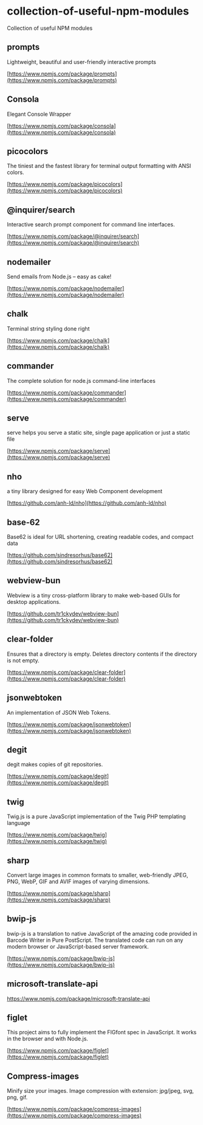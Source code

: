 # collection-of-useful-npm-modules
Collection of useful NPM modules

## prompts

Lightweight, beautiful and user-friendly interactive prompts

[https://www.npmjs.com/package/prompts](https://www.npmjs.com/package/prompts)

## Consola

Elegant Console Wrapper

[https://www.npmjs.com/package/consola](https://www.npmjs.com/package/consola)

## picocolors

The tiniest and the fastest library for terminal output formatting with ANSI colors.

[https://www.npmjs.com/package/picocolors](https://www.npmjs.com/package/picocolors)

## @inquirer/search

Interactive search prompt component for command line interfaces.

[https://www.npmjs.com/package/@inquirer/search](https://www.npmjs.com/package/@inquirer/search)

## nodemailer

Send emails from Node.js – easy as cake!

[https://www.npmjs.com/package/nodemailer](https://www.npmjs.com/package/nodemailer)

## chalk

Terminal string styling done right

[https://www.npmjs.com/package/chalk](https://www.npmjs.com/package/chalk)

## commander

The complete solution for node.js command-line interfaces

[https://www.npmjs.com/package/commander](https://www.npmjs.com/package/commander)

## serve

serve helps you serve a static site, single page application or just a static file

[https://www.npmjs.com/package/serve](https://www.npmjs.com/package/serve)

## nho

a tiny library designed for easy Web Component development

[https://github.com/anh-ld/nho](https://github.com/anh-ld/nho)

## base-62

Base62 is ideal for URL shortening, creating readable codes, and compact data

[https://github.com/sindresorhus/base62](https://github.com/sindresorhus/base62)

## webview-bun

Webview is a tiny cross-platform library to make web-based GUIs for desktop applications.

[https://github.com/tr1ckydev/webview-bun](https://github.com/tr1ckydev/webview-bun)

## clear-folder

Ensures that a directory is empty. Deletes directory contents if the directory is not empty. 

[https://www.npmjs.com/package/clear-folder](https://www.npmjs.com/package/clear-folder)

## jsonwebtoken

An implementation of JSON Web Tokens.

[https://www.npmjs.com/package/jsonwebtoken](https://www.npmjs.com/package/jsonwebtoken)

## degit

degit makes copies of git repositories.

[https://www.npmjs.com/package/degit](https://www.npmjs.com/package/degit)

## twig

Twig.js is a pure JavaScript implementation of the Twig PHP templating language 

[https://www.npmjs.com/package/twig](https://www.npmjs.com/package/twig)

## sharp

Convert large images in common formats to smaller, web-friendly JPEG, PNG, WebP, GIF and AVIF images of varying dimensions.

[https://www.npmjs.com/package/sharp](https://www.npmjs.com/package/sharp)

## bwip-js

bwip-js is a translation to native JavaScript of the amazing code provided in Barcode Writer in Pure PostScript. The translated code can run on any modern browser or JavaScript-based server framework.

[https://www.npmjs.com/package/bwip-js](https://www.npmjs.com/package/bwip-js)

## microsoft-translate-api

https://www.npmjs.com/package/microsoft-translate-api

## figlet

This project aims to fully implement the FIGfont spec in JavaScript. It works in the browser and with Node.js.

[https://www.npmjs.com/package/figlet](https://www.npmjs.com/package/figlet)

## Compress-images

Minify size your images. Image compression with extension: jpg/jpeg, svg, png, gif.

[https://www.npmjs.com/package/compress-images](https://www.npmjs.com/package/compress-images)
